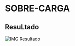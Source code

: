 # SOBRE-CARGA


## ResuLtado

![IMG Resultado](http://speedfiles.glitch.me/image/speedfiles-1589471152473-15.png)
